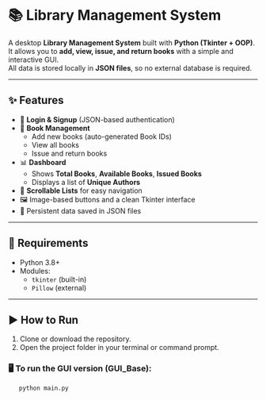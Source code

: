 # 📚 Library Management System

A desktop **Library Management System** built with **Python (Tkinter + OOP)**.  
It allows you to **add, view, issue, and return books** with a simple and interactive GUI.  
All data is stored locally in **JSON files**, so no external database is required.

---

## ✨ Features
- 👤 **Login & Signup** (JSON-based authentication)
- 📖 **Book Management**
  - Add new books (auto-generated Book IDs)
  - View all books
  - Issue and return books
- 📊 **Dashboard**
  - Shows **Total Books**, **Available Books**, **Issued Books**
  - Displays a list of **Unique Authors**
- 📜 **Scrollable Lists** for easy navigation
- 🖼️ Image-based buttons and a clean Tkinter interface
- 💾 Persistent data saved in JSON files

---

## 📂 Requirements
- Python 3.8+  
- Modules:
  - `tkinter` (built-in)
  - `Pillow` (external)

---

## ▶️ How to Run
1. Clone or download the repository.
2. Open the project folder in your terminal or command prompt.

### 🖥️ To run the GUI version (GUI_Base):
```bash
   python main.py

